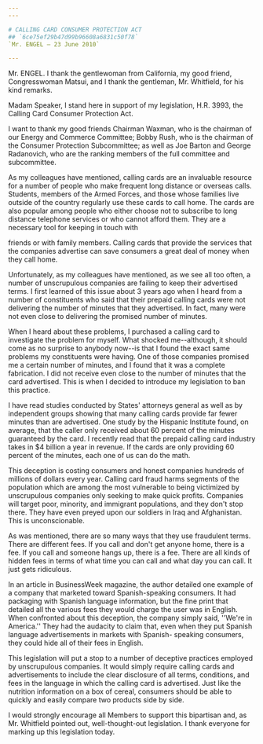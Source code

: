 ```yaml
---
---

# CALLING CARD CONSUMER PROTECTION ACT
## `6ce75ef29b47d99b96608a6831c50f78`
`Mr. ENGEL — 23 June 2010`

---
```



Mr. ENGEL. I thank the gentlewoman from California, my good friend, 
Congresswoman Matsui, and I thank the gentleman, Mr. Whitfield, for his 
kind remarks.

Madam Speaker, I stand here in support of my legislation, H.R. 3993, 
the Calling Card Consumer Protection Act.

I want to thank my good friends Chairman Waxman, who is the chairman 
of our Energy and Commerce Committee; Bobby Rush, who is the chairman 
of the Consumer Protection Subcommittee; as well as Joe Barton and 
George Radanovich, who are the ranking members of the full committee 
and subcommittee.

As my colleagues have mentioned, calling cards are an invaluable 
resource for a number of people who make frequent long distance or 
overseas calls. Students, members of the Armed Forces, and those whose 
families live outside of the country regularly use these cards to call 
home. The cards are also popular among people who either choose not to 
subscribe to long distance telephone services or who cannot afford 
them. They are a necessary tool for keeping in touch with


friends or with family members. Calling cards that provide the services 
that the companies advertise can save consumers a great deal of money 
when they call home.

Unfortunately, as my colleagues have mentioned, as we see all too 
often, a number of unscrupulous companies are failing to keep their 
advertised terms. I first learned of this issue about 3 years ago when 
I heard from a number of constituents who said that their prepaid 
calling cards were not delivering the number of minutes that they 
advertised. In fact, many were not even close to delivering the 
promised number of minutes.

When I heard about these problems, I purchased a calling card to 
investigate the problem for myself. What shocked me--although, it 
should come as no surprise to anybody now--is that I found the exact 
same problems my constituents were having. One of those companies 
promised me a certain number of minutes, and I found that it was a 
complete fabrication. I did not receive even close to the number of 
minutes that the card advertised. This is when I decided to introduce 
my legislation to ban this practice.

I have read studies conducted by States' attorneys general as well as 
by independent groups showing that many calling cards provide far fewer 
minutes than are advertised. One study by the Hispanic Institute found, 
on average, that the caller only received about 60 percent of the 
minutes guaranteed by the card. I recently read that the prepaid 
calling card industry takes in $4 billion a year in revenue. If the 
cards are only providing 60 percent of the minutes, each one of us can 
do the math.

This deception is costing consumers and honest companies hundreds of 
millions of dollars every year. Calling card fraud harms segments of 
the population which are among the most vulnerable to being victimized 
by unscrupulous companies only seeking to make quick profits. Companies 
will target poor, minority, and immigrant populations, and they don't 
stop there. They have even preyed upon our soldiers in Iraq and 
Afghanistan. This is unconscionable.

As was mentioned, there are so many ways that they use fraudulent 
terms. There are different fees. If you call and don't get anyone home, 
there is a fee. If you call and someone hangs up, there is a fee. There 
are all kinds of hidden fees in terms of what time you can call and 
what day you can call. It just gets ridiculous.

In an article in BusinessWeek magazine, the author detailed one 
example of a company that marketed toward Spanish-speaking consumers. 
It had packaging with Spanish language information, but the fine print 
that detailed all the various fees they would charge the user was in 
English. When confronted about this deception, the company simply said, 
''We're in America.'' They had the audacity to claim that, even when 
they put Spanish language advertisements in markets with Spanish-
speaking consumers, they could hide all of their fees in English.

This legislation will put a stop to a number of deceptive practices 
employed by unscrupulous companies. It would simply require calling 
cards and advertisements to include the clear disclosure of all terms, 
conditions, and fees in the language in which the calling card is 
advertised. Just like the nutrition information on a box of cereal, 
consumers should be able to quickly and easily compare two products 
side by side.

I would strongly encourage all Members to support this bipartisan 
and, as Mr. Whitfield pointed out, well-thought-out legislation. I 
thank everyone for marking up this legislation today.